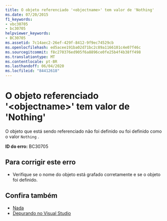 ```yaml
---
title: O objeto referenciado '<objectname>' tem valor de 'Nothing'
ms.date: 07/20/2015
f1_keywords:
- vbc30705
- bc30705
helpviewer_keywords:
- BC30705
ms.assetid: 7c14aec2-26ef-429f-8412-9f9ec74529cb
ms.openlocfilehash: ed5acee191ba02d71bc2c89a1166101c4e07f46c
ms.sourcegitcommit: f8c270376ed905f6a8896ce0fe25b4f4b38ff498
ms.translationtype: MT
ms.contentlocale: pt-BR
ms.lasthandoff: 06/04/2020
ms.locfileid: "84412618"
---
```

# <a name="referenced-object-objectname-has-a-value-of-nothing"></a>O objeto referenciado '\<objectname>' tem valor de 'Nothing'
O objeto que está sendo referenciado não foi definido ou foi definido como o valor `Nothing` .  
  
 **ID do erro:** BC30705  
  
## <a name="to-correct-this-error"></a>Para corrigir este erro  
  
- Verifique se o nome do objeto está grafado corretamente e se o objeto foi definido.  
  
## <a name="see-also"></a>Confira também

- [Nada](../language-reference/nothing.md)
- [Depurando no Visual Studio](/visualstudio/debugger/debugger-feature-tour)
